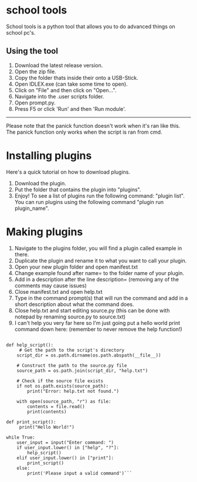 # school tools
School tools is a python tool that allows you to do advanced things on school pc's.

Using the tool
--------------------------------------
1) Download the latest release version.
2) Open the zip file.
3) Copy the folder thats inside their onto a USB-Stick.
4) Open IDLEX.exe (can take some time to open).
5) Click on "File" and then click on "Open...".
6) Navigate into the .user scripts folder.
7) Open prompt.py.
8) Press F5 or click 'Run' and then 'Run module'.
--------------------------------------
Please note that the panick function doesn't work when it's ran like this.
The panick function only works when the script is ran from cmd.

# Installing plugins
Here's a quick tutorial on how to download plugins.
1) Download the plugin.
2) Put the folder that contains the plugin into "plugins".
3) Enjoy! To see a list of plugins run the following command: "plugin list". You can run plugins using the following command "plugin run plugin_name".

# Making plugins
1) Navigate to the plugins folder, you will find a plugin called example in there.
2) Duplicate the plugin and rename it to what you want to call your plugin.
3) Open your new plugin folder and open manifest.txt
4) Change example found after name= to the folder name of your plugin.
5) Add in a description after the line description= (removing any of the comments may cause issues)
6) Close manifest.txt and open help.txt
7) Type in the command prompt(s) that will run the command and add in a short description about what the command does.
8) Close help.txt and start editing source.py (this can be done with notepad by renaming source.py to source.txt)
9) I can't help you very far here so I'm just going put a hello world print command down here: (remember to never remove the help function!)

```import os

def help_script():
     # Get the path to the script's directory
    script_dir = os.path.dirname(os.path.abspath(__file__))

    # Construct the path to the source.py file
    source_path = os.path.join(script_dir, "help.txt")

    # Check if the source file exists
    if not os.path.exists(source_path):
        print("Error: help.txt not found.")

    with open(source_path, "r") as file:
        contents = file.read()
        print(contents)

def print_script():
     print("Hello World!")

while True:
    user_input = input("Enter command: ")
    if user_input.lower() in ["help", "?"]:
        help_script()
    elif user_input.lower() in ["print"]:
        print_script()
    else:
        print('Please input a valid command')```
